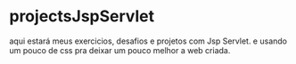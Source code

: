 # projectsJspServlet
aqui estará meus exercicios, desafios e projetos com Jsp Servlet.
e usando um pouco de css pra deixar um pouco melhor a web criada.
